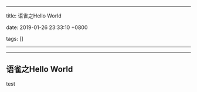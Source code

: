 
---

title: 语雀之Hello World

date: 2019-01-26 23:33:10 +0800

tags: []

---
---

<a name="c36ff178"></a>
## 语雀之Hello World

test

